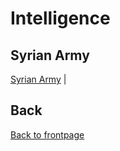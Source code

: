 # Intelligence



## Syrian Army
[Syrian Army](/OPAR-Brief/INTELLIGENCE/Syrian_Army.html) |




## Back
[Back to frontpage](https://132nd-vwing.github.io/OPAR-Brief/)